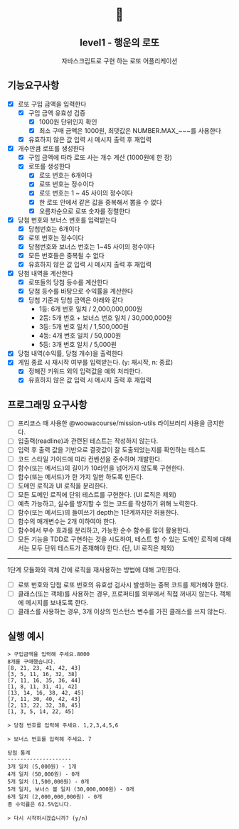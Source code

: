 <h1 align="middle">🎱</h1>
<h2 align="middle">level1 - 행운의 로또</h2>
<p align="middle">자바스크립트로 구현 하는 로또 어플리케이션</p>

## 기능요구사항
- [x] 로또 구입 금액을 입력한다
  - [x] 구입 금액 유효성 검증
    - [x] 1000원 단위인지 확인
    - [x] 최소 구매 금액은 1000원, 최댓값은 NUMBER.MAX_~~~를 사용한다
  - [x] 유효하지 않은 값 입력 시 메시지 출력 후 재입력
- [x] 개수만큼 로또를 생성한다
  - [x] 구입 금액에 따라 로또 사는 개수 계산 (1000원에 한 장)
  - [x] 로또를 생성한다
    - [x] 로또 번호는 6개이다
    - [x] 로또 번호는 정수이다
    - [x] 로또 번호는 1 ~ 45 사이의 정수이다
    - [x] 한 로또 안에서 같은 값을 중복해서 뽑을 수 없다
    - [x] 오름차순으로 로또 숫자를 정렬한다
- [x] 당첨 번호와 보너스 번호를 입력받는다
  - [x] 당첨번호는 6개이다
  - [x] 로또 번호는 정수이다
  - [x] 당첨번호와 보너스 번호는 1~45 사이의 정수이다
  - [x] 모든 번호들은 중복될 수 없다
  - [x] 유효하지 않은 값 입력 시 메시지 출력 후 재입력
- [x] 당첨 내역을 계산한다
  - [x] 로또들의 당첨 등수를 계산한다
  - [x] 당첨 등수를 바탕으로 수익률을 계산한다
  - [x] 당첨 기준과 당첨 금액은 아래와 같다
    - 1등: 6개 번호 일치 / 2,000,000,000원
    - 2등: 5개 번호 + 보너스 번호 일치 / 30,000,000원
    - 3등: 5개 번호 일치 / 1,500,000원
    - 4등: 4개 번호 일치 / 50,000원
    - 5등: 3개 번호 일치 / 5,000원
- [x] 당첨 내역(수익률, 당첨 개수)을 출력한다
- [x] 게임 종료 시 재시작 여부를 입력받는다. (y: 재시작, n: 종료)
  - [x] 정해진 키워드 외의 입력값을 예외 처리한다.
  - [x] 유효하지 않은 값 입력 시 메시지 출력 후 재입력

## 프로그래밍 요구사항
- [ ] 프리코스 때 사용한 @woowacourse/mission-utils 라이브러리 사용을 금지한다.
- [ ] 입출력(readline)과 관련된 테스트는 작성하지 않는다.
- [ ] 입력 후 출력 값을 기반으로 결괏값이 잘 도출되었는지를 확인하는 테스트
- [ ] 코드 스타일 가이드에 따라 컨벤션을 준수하며 개발한다.
- [ ] 함수(또는 메서드)의 길이가 10라인을 넘어가지 않도록 구현한다.
- [ ] 함수(또는 메서드)가 한 가지 일만 하도록 만든다.
- [ ] 도메인 로직과 UI 로직을 분리한다.
- [ ] 모든 도메인 로직에 단위 테스트를 구현한다. (UI 로직은 제외)
- [ ] 예측 가능하고, 실수를 방지할 수 있는 코드를 작성하기 위해 노력한다.
- [ ] 함수(또는 메서드)의 들여쓰기 depth는 1단계까지만 허용한다.
- [ ] 함수의 매개변수는 2개 이하여야 한다.
- [ ] 함수에서 부수 효과를 분리하고, 가능한 순수 함수를 많이 활용한다.
- [ ] 모든 기능을 TDD로 구현하는 것을 시도하여, 테스트 할 수 있는 도메인 로직에 대해서는 모두 단위 테스트가 존재해야 한다. (단, UI 로직은 제외)

---

1단계
모듈화와 객체 간에 로직을 재사용하는 방법에 대해 고민한다.

- [ ] 로또 번호와 당첨 로또 번호의 유효성 검사시 발생하는 중복 코드를 제거해야 한다.
- [ ] 클래스(또는 객체)를 사용하는 경우, 프로퍼티를 외부에서 직접 꺼내지 않는다. 객체에 메시지를 보내도록 한다.
- [ ] 클래스를 사용하는 경우, 3개 이상의 인스턴스 변수를 가진 클래스를 쓰지 않는다.

## 실행 예시
``` 
> 구입금액을 입력해 주세요.8000
8개를 구매했습니다.
[8, 21, 23, 41, 42, 43] 
[3, 5, 11, 16, 32, 38] 
[7, 11, 16, 35, 36, 44] 
[1, 8, 11, 31, 41, 42] 
[13, 14, 16, 38, 42, 45] 
[7, 11, 30, 40, 42, 43] 
[2, 13, 22, 32, 38, 45] 
[1, 3, 5, 14, 22, 45]

> 당첨 번호를 입력해 주세요. 1,2,3,4,5,6

> 보너스 번호를 입력해 주세요. 7

당첨 통계
--------------------
3개 일치 (5,000원) - 1개
4개 일치 (50,000원) - 0개
5개 일치 (1,500,000원) - 0개
5개 일치, 보너스 볼 일치 (30,000,000원) - 0개
6개 일치 (2,000,000,000원) - 0개
총 수익률은 62.5%입니다.

> 다시 시작하시겠습니까? (y/n) 

```